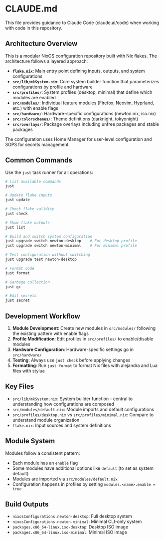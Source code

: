 # CLAUDE.md

This file provides guidance to Claude Code (claude.ai/code) when working with code in this repository.

## Architecture Overview

This is a modular NixOS configuration repository built with Nix flakes. The architecture follows a layered approach:

- **`flake.nix`**: Main entry point defining inputs, outputs, and system configurations
- **`src/lib/mkSystem.nix`**: Core system builder function that parameterizes configurations by profile and hardware
- **`src/profiles/`**: System profiles (desktop, minimal) that define which modules are enabled
- **`src/modules/`**: Individual feature modules (Firefox, Neovim, Hyprland, etc.) with enable flags
- **`src/hardware/`**: Hardware-specific configurations (newton.nix, iso.nix)
- **`src/colorschemes/`**: Theme definitions (darknight, tokyonight)
- **`src/overlays/`**: Package overlays including unfree packages and stable packages

The configuration uses Home Manager for user-level configuration and SOPS for secrets management.

## Common Commands

Use the `just` task runner for all operations:

```bash
# List available commands
just

# Update flake inputs
just update

# Check flake validity
just check

# Show flake outputs
just list

# Build and switch system configuration
just upgrade switch newton-desktop    # For desktop profile
just upgrade switch newton-minimal    # For minimal profile

# Test configuration without switching
just upgrade test newton-desktop

# Format code
just format

# Garbage collection
just gc

# Edit secrets
just secret
```

## Development Workflow

1. **Module Development**: Create new modules in `src/modules/` following the existing pattern with enable flags
2. **Profile Modification**: Edit profiles in `src/profiles/` to enable/disable modules
3. **Hardware Configuration**: Hardware-specific settings go in `src/hardware/`
4. **Testing**: Always use `just check` before applying changes
5. **Formatting**: Run `just format` to format Nix files with alejandra and Lua files with stylua

## Key Files

- `src/lib/mkSystem.nix`: System builder function - central to understanding how configurations are composed
- `src/modules/default.nix`: Module imports and default configurations
- `src/profiles/desktop.nix` vs `src/profiles/minimal.nix`: Compare to understand module organization
- `flake.nix`: Input sources and system definitions

## Module System

Modules follow a consistent pattern:
- Each module has an `enable` flag
- Some modules have additional options like `default` (to set as system default)
- Modules are imported via `src/modules/default.nix`
- Configuration happens in profiles by setting `modules.<name>.enable = true`

## Build Outputs

- `nixosConfigurations.newton-desktop`: Full desktop system
- `nixosConfigurations.newton-minimal`: Minimal CLI-only system  
- `packages.x86_64-linux.iso-desktop`: Desktop ISO image
- `packages.x86_64-linux.iso-minimal`: Minimal ISO image